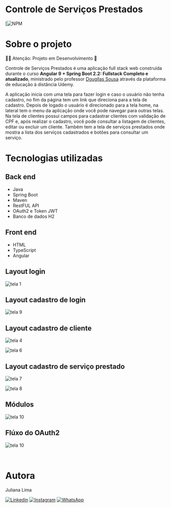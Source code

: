 # Controle de Serviços Prestados 
[![NPM](https://github.com/JuhLima85/Controle-de-Servicos-Prestados/blob/main/licence) 

# Sobre o projeto

👷‍♀️ Atenção: Projeto em Desenvolvimento 🚧

Controle de Serviços Prestados é uma aplicação full stack web construída durante o curso   **Angular 9 + Spring Boot 2.2: Fullstack Completo e atualizado**, ministrado pelo  professor [Dougllas Sousa](https://www.udemy.com/user/dougllas-sousa/) através da plataforma de educação à distância Udemy.

A aplicação inicia com uma tela para fazer login e caso o usuário não tenha cadastro, no fim da página tem um link que direciona para a tela de cadastro. Depois de logado o usuário é direcionado para a tela home, na lateral tem o menu da aplicação onde você pode navegar para outras telas. Na tela de clientes possui campos para cadastrar clientes com validação de CPF e, após realizar o cadastro, você pode consultar a listagem de clientes, editar ou excluir um cliente. 
Também tem a tela de serviços prestados onde mostra a lista dos serviços cadastrados e botões para consultar um serviço. 

# Tecnologias utilizadas
## Back end
- Java
- Spring Boot
- Maven
- RestFUL API
- OAuth2 e Token JWT
- Banco de dados H2

## Front end
- HTML 
- TypeScript
- Angular


## Layout login
![tela 1](https://user-images.githubusercontent.com/89745459/181651359-e9f7f9a0-2403-4cdb-be40-43d96515c88e.png)

## Layout cadastro de login
![tela 9](https://user-images.githubusercontent.com/89745459/181654533-a3dea54f-2831-401f-874c-4821fd0e09fb.png)

## Layout cadastro de cliente
![tela 4](https://user-images.githubusercontent.com/89745459/181653000-0dbedf8f-6e0e-4ff6-97f9-73c622c66ef3.png)

![tela 6](https://user-images.githubusercontent.com/89745459/181653857-2a154d30-f097-4f5d-93bf-7ab666c66a66.png)

## Layout cadastro de serviço prestado
![tela 7](https://user-images.githubusercontent.com/89745459/181654121-3d7c2146-284d-4b49-9b75-02760674c32b.png)

![tela 8](https://user-images.githubusercontent.com/89745459/181654375-e10c112a-845c-4b54-a634-00b9e700fab2.png)

## Módulos
![tela 10](https://user-images.githubusercontent.com/89745459/181655499-7def9d85-950e-4531-a59c-a8cabb0525ce.png)

## Flúxo do OAuth2
![tela 10](https://user-images.githubusercontent.com/89745459/181657065-e0bc8db8-6f93-4813-a080-3eabc8b25ce7.jpeg)

<br/>

# Autora
Juliana Lima

[![Linkedin](https://img.shields.io/badge/-LinkedIn-%230077B5?style=for-the-badge&logo=linkedin&logoColor=white)](https://www.linkedin.com/feed/?trk=guest_homepage-basic_nav-header-signin)
[![Instagram](https://img.shields.io/badge/Instagram-E4405F?style=for-the-badge&logo=instagram&logoColor=white)](https://www.instagram.com/juhamil)
[![WhatsApp](https://img.shields.io/badge/WhatsApp-25D366?style=for-the-badge&logo=whatsapp&logoColor=white)](https://contate.me/Juliana-Lima)
